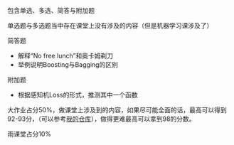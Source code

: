 包含单选、多选、简答与附加题

单选题与多选题当中存在课堂上没有涉及的内容（但是机器学习课涉及了）

简答题

+ 解释“No free lunch”和奥卡姆剃刀
+ 举例说明Boosting与Bagging的区别

附加题

+ 根据感知机Loss的形式，推测其中一个函数


大作业占分50%，做课堂上涉及到的内容，如果尽可能全面的话，最高可以得到92-93分，（可以参考[我的仓库](https://github.com/Sihan0229/XJTU-ELEC427304-homework)），做得更难最高可以拿到98的分数。

雨课堂占分10%